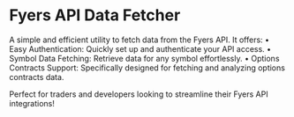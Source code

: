 # Fyers API Data Fetcher

A simple and efficient utility to fetch data from the Fyers API. It offers:
	•	Easy Authentication: Quickly set up and authenticate your API access.
	•	Symbol Data Fetching: Retrieve data for any symbol effortlessly.
	•	Options Contracts Support: Specifically designed for fetching and analyzing options contracts data.

Perfect for traders and developers looking to streamline their Fyers API integrations!
